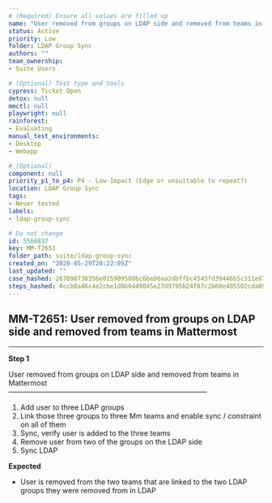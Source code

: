 ```yaml
---
# (Required) Ensure all values are filled up
name: "User removed from groups on LDAP side and removed from teams in Mattermost"
status: Active
priority: Low
folder: LDAP Group Sync
authors: ""
team_ownership: 
- Suite Users

# (Optional) Test type and tools
cypress: Ticket Open
detox: null
mmctl: null
playwright: null
rainforest: 
- Evaluating
manual_test_environments: 
- Desktop
- Webapp

# (Optional)
component: null
priority_p1_to_p4: P4 - Low-Impact (Edge or unsuitable to repeat?)
location: LDAP Group Sync
tags: 
- Never tested
labels: 
- ldap-group-sync

# Do not change
id: 5566837
key: MM-T2651
folder_path: suite/ldap-group-sync
created_on: "2020-05-29T20:22:05Z"
last_updated: ""
case_hashed: 267098736356e015909508bc6be00aa2dbffbc4543fd39446b5c311e672dce55022378b90cf0936e73e9695d0972bbd0
steps_hashed: 0ccb8a46c4e2cbe1d0b0449045e27d9795b24f87c2b60e405502cda0977f58d2532ffba8e17447cbe96b3256426c0031
---
```


## MM-T2651: User removed from groups on LDAP side and removed from teams in Mattermost

---

**Step 1**

User removed from groups on LDAP side and removed from teams in Mattermost\
————————————————————————————

1. Add user to three LDAP groups
2. Link those three groups to three Mm teams and enable sync / constraint on all of them
3. Sync, verify user is added to the three teams
4. Remove user from two of the groups on the LDAP side
5. Sync LDAP

**Expected**

- User is removed from the two teams that are linked to the two LDAP groups they were removed from in LDAP
